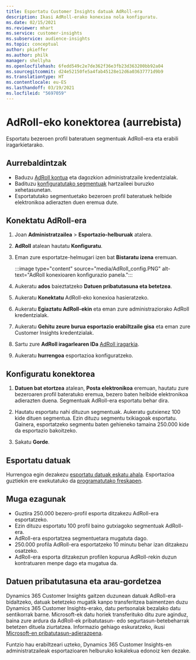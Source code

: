 ```yaml
---
title: Esportatu Customer Insights datuak AdRoll-era
description: Ikasi AdRoll-erako konexioa nola konfiguratu.
ms.date: 02/15/2021
ms.reviewer: mhart
ms.service: customer-insights
ms.subservice: audience-insights
ms.topic: conceptual
author: pkieffer
ms.author: philk
manager: shellyha
ms.openlocfilehash: 6fedd549c2e7de362f36e3fb23d363200bb92a04
ms.sourcegitcommit: d24e52150fe5a4fab45128e12d6a03637771d9b9
ms.translationtype: HT
ms.contentlocale: eu-ES
ms.lasthandoff: 03/19/2021
ms.locfileid: "5697059"
---
```

# <a name="connector-for-adroll-preview"></a>AdRoll-eko konektorea (aurrebista)

Esportatu bezeroen profil bateratuen segmentuak AdRoll-era eta erabili iragarkietarako. 

## <a name="prerequisites"></a>Aurrebaldintzak

-   Baduzu [AdRoll kontua](https://www.adroll.com/) eta dagozkion administratzaile kredentzialak.
-   Badituzu [konfiguratutako segmentuak](segments.md) hartzaileei buruzko xehetasunetan.
-   Esportatutako segmentuetako bezeroen profil bateratuek helbide elektronikoa adierazten duen eremua dute.

## <a name="connect-to-adroll"></a>Konektatu AdRoll-era

1. Joan **Administratzailea** > **Esportazio-helburuak** atalera.

1. **AdRoll** atalean hautatu **Konfiguratu**.

1. Eman zure esportatze-helmugari izen bat **Bistaratu izena** eremuan.

   :::image type="content" source="media/AdRoll_config.PNG" alt-text="AdRoll konexioaren konfigurazio panela.":::

1. Aukeratu **ados** baieztatzeko **Datuen pribatutasuna eta betetzea**.

1. Aukeratu **Konektatu** AdRoll-eko konexioa hasieratzeko.

1. Aukeratu **Egiaztatu AdRoll-ekin** eta eman zure administraziorako AdRoll kredentzialak. 

1. Aukeratu **Gehitu zeure burua esportazio erabiltzaile gisa** eta eman zure Customer Insights kredentzialak.

1. Sartu zure **AdRoll iragarlearen IDa** [AdRoll iragarkia](https://help.adroll.com/hc/en-us/articles/212011838-Advertiser-Profiles).

1. Aukeratu **hurrengoa** esportazioa konfiguratzeko.

## <a name="configure-the-connector"></a>Konfiguratu konektorea

1. **Datuen bat etortzea** atalean, **Posta elektronikoa** eremuan, hautatu zure bezeroaren profil bateratuko eremua, bezero baten helbide elektronikoa adierazten duena. Segmentuak AdRoll-era esportatu behar dira.

1. Hautatu esportatu nahi dituzun segmentuak. Aukeratu gutxienez 100 kide dituen segmentua. Ezin dituzu segmentu txikiagoak esportatu. Gainera, esportatzeko segmentu baten gehieneko tamaina 250.000 kide da esportazio bakoitzeko. 

1. Sakatu **Gorde**.

## <a name="export-the-data"></a>Esportatu datuak

Hurrengoa egin dezakezu [esportatu datuak eskatu ahala](export-destinations.md). Esportazioa guztiekin ere exekutatuko da [programatutako freskapen](system.md#schedule-tab).

## <a name="known-limitations"></a>Muga ezagunak

- Guztira 250.000 bezero-profil esporta ditzakezu AdRoll-era esportatzeko.
- Ezin dituzu esportatu 100 profil baino gutxiagoko segmentuak AdRoll-era. 
- AdRoll-era esportatzea segmentuetara mugatuta dago.
- 250.000 profila AdRoll-era esportatzeko 10 minutu behar izan ditzakezu osatzeko. 
- AdRoll-era esporta ditzakezun profilen kopurua AdRoll-rekin duzun kontratuaren menpe dago eta mugatua da.

## <a name="data-privacy-and-compliance"></a>Datuen pribatutasuna eta arau-gordetzea

Dynamics 365 Customer Insights gaitzen duzunean datuak AdRoll-era bidaltzeko, datuak betetzeko mugatik kanpo transferitzea baimentzen duzu Dynamics 365 Customer Insights-erako, datu pertsonalak bezalako datu sentikorrak barne. Microsoft-ek datu horiek transferituko ditu zure aginduz, baina zure ardura da AdRoll-ek pribatutasun- edo segurtasun-betebeharrak betetzen dituela ziurtatzea. Informazio gehiago eskuratzeko, ikusi [Microsoft-en pribatutasun-adierazpena](https://go.microsoft.com/fwlink/?linkid=396732).

Funtzio hau erabiltzeari uzteko, Dynamics 365 Customer Insights-en administratzaileak esportazioaren helburuko kokalekua edonoiz ken dezake.
